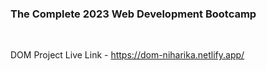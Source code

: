 ### The Complete 2023 Web Development Bootcamp

<br>

DOM Project Live Link - https://dom-niharika.netlify.app/
